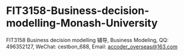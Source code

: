 # FIT3158-Business-decision-modelling-Monash-University
FIT3158 Business decision modelling 辅导, Business Modeling, QQ: 496352127, WeChat: cestbon_688, Email: accoder_overseas@163.com
